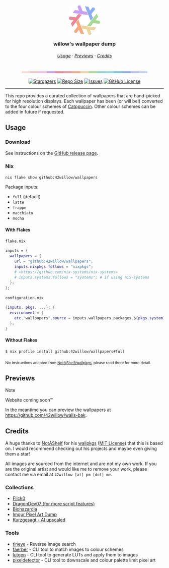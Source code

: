 <h3 align="center">
  <img src="https://github.com/42willow/flake/blob/main/docs/assets/flake.png?raw=true" width="100" alt="Nix Logo" /><br />
  <img src="https://github.com/42willow/flake/blob/main/docs/assets/transparent.png?raw=true" height="30" width="0px" alt="" />
  willow's wallpaper dump
  <img src="https://github.com/42willow/flake/blob/main/docs/assets/transparent.png?raw=true" height="30" width="0px" alt="" />
</h3>

<h6 align="center">
  <a href="#usage">Usage</a>
  ·
  <a href="#previews">Previews</a>
  ·
  <a href="#credits">Credits</a>
</h6>

<p align="center">
  <img
    src="https://github.com/42willow/flake/blob/main/docs/assets/macchiato.png?raw=true"
    width="400"
    alt="Catppuccin Macchiato Palette"
  />
</p>

<p align="center">
  <a href="https://github.com/42willow/wallpapers/stargazers">
    <img
      alt="Stargazers"
      src="https://img.shields.io/github/stars/42willow/wallpapers?style=for-the-badge&logo=starship&color=7dc4e4&logoColor=white&labelColor=363a4f"
  /></a>
  <a href="https://github.com/42willow/wallpapers">
    <img
      alt="Repo Size"
      src="https://img.shields.io/github/repo-size/42willow/wallpapers.svg?style=for-the-badge&logo=github&color=a6da95&logoColor=white&labelColor=363a4f"
  /></a>
  <a href="https://github.com/42willow/wallpapers/issues">
    <img
      alt="Issues"
      src="https://img.shields.io/github/issues/42willow/wallpapers?style=for-the-badge&logo=gitbook&color=f5a97f&logoColor=white&labelColor=363a4f"
  /></a>
  <a href="https://github.com/42willow/wallpapers/tree/main/LICENSE">
    <img
      alt="GitHub License"
      src="https://img.shields.io/github/license/42willow/wallpapers?style=for-the-badge&logo=data%3Aimage%2Fsvg%2Bxml%3Bbase64%2CPHN2ZyB4bWxucz0iaHR0cDovL3d3dy53My5vcmcvMjAwMC9zdmciIHdpZHRoPSIyNCIgaGVpZ2h0PSIyNCIgdmlld0JveD0iMCAwIDI0IDI0IiBmaWxsPSJub25lIiBzdHJva2U9IndoaXRlIiBzdHJva2Utd2lkdGg9IjIiIHN0cm9rZS1saW5lY2FwPSJyb3VuZCIgc3Ryb2tlLWxpbmVqb2luPSJyb3VuZCIgY2xhc3M9Imx1Y2lkZSBsdWNpZGUtc2NhbGUiPjxwYXRoIGQ9Im0xNiAxNiAzLTggMyA4Yy0uODcuNjUtMS45MiAxLTMgMXMtMi4xMy0uMzUtMy0xWiIvPjxwYXRoIGQ9Im0yIDE2IDMtOCAzIDhjLS44Ny42NS0xLjkyIDEtMyAxcy0yLjEzLS4zNS0zLTFaIi8%2BPHBhdGggZD0iTTcgMjFoMTAiLz48cGF0aCBkPSJNMTIgM3YxOCIvPjxwYXRoIGQ9Ik0zIDdoMmMyIDAgNS0xIDctMiAyIDEgNSAyIDcgMmgyIi8%2BPC9zdmc%2B&logoColor=%23cad3f5&labelColor=%23363a4f&color=%23c6a0f6"
    />
  </a>
</p>

---

This repo provides a curated collection of wallpapers that are hand-picked for high resolution displays. Each wallpaper has been (or will be!) converted to the four colour schemes of [Catppuccin](https://catppuccin.com). Other colour schemes can be added in future if requested.

## Usage

### Download

See instructions on the [GitHub release page](https://github.com/42willow/wallpapers/releases/tag/wallpapers).

### Nix

`nix flake show github:42willow/wallpapers`

Package inputs:

- `full` (default)
- `latte`
- `frappe`
- `macchiato`
- `mocha`

#### With Flakes

`flake.nix`
```nix
inputs = {
  wallpapers = {
    url = "github:42willow/wallpapers";
    inputs.nixpkgs.follows = "nixpkgs";
    # «https://github.com/nix-systems/nix-systems»
    # inputs.systems.follows = "systems"; # if using nix-systems
  };
};
```

`configuration.nix`
```nix
{inputs, pkgs, ...}: {
  environment = {
    etc."wallpapers".source = inputs.wallpapers.packages.${pkgs.system}.full;
  };
}
```

#### Without Flakes

```bash
$ nix profile install github:42willow/wallpapers#full
```

<sub>Nix instructions adapted from [NotAShelf/wallpkgs](https://github.com/NotAShelf/wallpkgs?tab=readme-ov-file#installing), please read there for more detail.</sub>

## Previews

> [!NOTE]
> Website coming soon™
>
> In the meantime you can preview the wallpapers at https://github.com/42willow/walls-bak.

## Credits

A huge thanks to [NotAShelf](https://github.com/NotAShelf) for his [wallpkgs](https://github.com/NotAShelf/wallpkgs) ([MIT License](https://github.com/NotAShelf/wallpkgs/blob/81459dfc37c4420b7908a90a333d2643f24bec33/nix/builder.nix#L43)) that this is based on.
I would recommend checking out his projects and maybe even giving them a star!

All images are sourced from the internet and are not my own work. If you are the original artist and would like me to remove your work, please contact me via email at `42willow [at] pm [dot] me`.

### Collections

- [Flick0](https://github.com/flick0/kabegami)
- [DragonDev07 (for more script features)](https://github.com/DragonDev07/Wallpapers/blob/main/markdown.py)
- [Biohazardia](https://www.deviantart.com/biohazardia/gallery)
- [Imgur Pixel Art Dump](https://imgur.com/gallery/SELjK)
- [Kurzgesagt - AI upscaled](https://www.reddit.com/r/kurzgesagt/comments/15pvf7h/kurzgesagt_4k_wallpapers_3840x2160/)

### Tools

- [tineye](https://www.tineye.com/) - Reverse image search
- [faerber](https://github.com/nekowinston/faerber) - CLI tool to match images to colour schemes
- [lutgen](https://github.com/ozwaldorf/lutgen-rs) - CLI tool to generate LUTs and apply them to images
- [pixeldetector](https://github.com/Astropulse/pixeldetector) - CLI tool to downscale and colour palette limit pixel art

